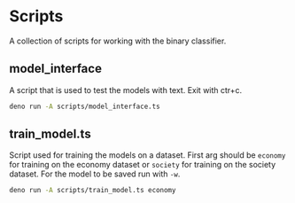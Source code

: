 # Scripts

A collection of scripts for working with the binary classifier.

## model_interface

A script that is used to test the models with text. Exit with ctr+c.

```bash
deno run -A scripts/model_interface.ts
```

## train_model.ts

Script used for training the models on a dataset. First arg should be `economy`
for training on the economy dataset or `society` for training on the society
dataset. For the model to be saved run with `-w`.

```bash
deno run -A scripts/train_model.ts economy
```
